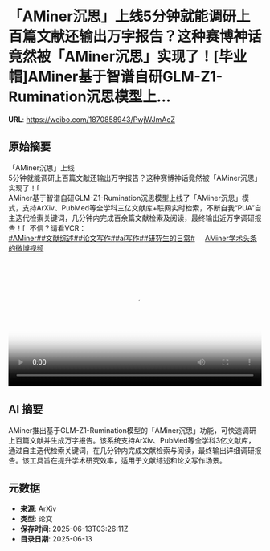 # 「AMiner沉思」上线5分钟就能调研上百篇文献还输出万字报告？这种赛博神话竟然被「AMiner沉思」实现了！[毕业帽]AMiner基于智谱自研GLM-Z1-Rumination沉思模型上...

**URL**: https://weibo.com/1870858943/PwjWJmAcZ

## 原始摘要

「AMiner沉思」上线<br>5分钟就能调研上百篇文献还输出万字报告？这种赛博神话竟然被「AMiner沉思」实现了！<span class="url-icon"><img alt="[毕业帽]" src="https://face.t.sinajs.cn/t4/appstyle/expression/ext/normal/e5/2022_Graduationcap_org.png" style="width:1em; height:1em;" referrerpolicy="no-referrer"></span><br>AMiner基于智谱自研GLM-Z1-Rumination沉思模型上线了「AMiner沉思」模式，支持ArXiv、PubMed等全学科三亿文献库+联网实时检索，不断自我“PUA”自主迭代检索关键词，几分钟内完成百余篇文献检索及阅读，最终输出近万字调研报告！<span class="url-icon"><img alt="[并不简单]" src="https://h5.sinaimg.cn/m/emoticon/icon/default/d_bingbujiandan-9955880b30.png" style="width:1em; height:1em;" referrerpolicy="no-referrer"></span>不信？请看VCR：<br><a href="https://m.weibo.cn/search?containerid=231522type%3D1%26t%3D10%26q%3D%23AMiner%23" data-hide=""><span class="surl-text">#AMiner#</span></a><a href="https://m.weibo.cn/search?containerid=231522type%3D1%26t%3D10%26q%3D%23%E6%96%87%E7%8C%AE%E7%BB%BC%E8%BF%B0%23&amp;isnewpage=1" data-hide=""><span class="surl-text">#文献综述#</span></a><a href="https://m.weibo.cn/search?containerid=231522type%3D1%26t%3D10%26q%3D%23%E8%AE%BA%E6%96%87%E5%86%99%E4%BD%9C%23&amp;isnewpage=1" data-hide=""><span class="surl-text">#论文写作#</span></a><a href="https://m.weibo.cn/search?containerid=231522type%3D1%26t%3D10%26q%3D%23ai%E5%86%99%E4%BD%9C%23&amp;extparam=%23ai%E5%86%99%E4%BD%9C%23" data-hide=""><span class="surl-text">#ai写作#</span></a><a href="https://m.weibo.cn/search?containerid=231522type%3D1%26t%3D10%26q%3D%23%E7%A0%94%E7%A9%B6%E7%94%9F%E7%9A%84%E6%97%A5%E5%B8%B8%23&amp;isnewpage=1" data-hide=""><span class="surl-text">#研究生的日常#</span></a> <a href="https://video.weibo.com/show?fid=1034:5177030447398938" data-hide=""><span class="url-icon"><img style="width: 1rem;height: 1rem" src="https://h5.sinaimg.cn/upload/2015/09/25/3/timeline_card_small_video_default.png" referrerpolicy="no-referrer"></span><span class="surl-text">AMiner学术头条的微博视频</span></a><br clear="both"><div style="clear: both"></div><video controls="controls" poster="https://tvax2.sinaimg.cn/orj480/6f830abfly1i2diz6cnn3j21ls0u0abd.jpg" style="width: 100%"><source src="https://f.video.weibocdn.com/o0/Qyt2Exzhlx08p0matzAk01041200ynkp0E010.mp4?label=mp4_720p&amp;template=1384x720.25.0&amp;ori=0&amp;ps=1CwnkDw1GXwCQx&amp;Expires=1749788479&amp;ssig=%2FHnMi1gKzJ&amp;KID=unistore,video"><source src="https://f.video.weibocdn.com/o0/JaSusc3glx08p0m9F1Tq01041200fLT30E010.mp4?label=mp4_hd&amp;template=924x480.25.0&amp;ori=0&amp;ps=1CwnkDw1GXwCQx&amp;Expires=1749788479&amp;ssig=c1tNiOsauX&amp;KID=unistore,video"><source src="https://f.video.weibocdn.com/o0/dJNL8nYtlx08p0ma6vkQ010412009zsI0E010.mp4?label=mp4_ld&amp;template=692x360.25.0&amp;ori=0&amp;ps=1CwnkDw1GXwCQx&amp;Expires=1749788479&amp;ssig=h5HPbt%2BVtH&amp;KID=unistore,video"><p>视频无法显示，请前往<a href="https://video.weibo.com/show?fid=1034%3A5177030447398938" target="_blank" rel="noopener noreferrer">微博视频</a>观看。</p></video>

## AI 摘要

AMiner推出基于GLM-Z1-Rumination模型的「AMiner沉思」功能，可快速调研上百篇文献并生成万字报告。该系统支持ArXiv、PubMed等全学科3亿文献库，通过自主迭代检索关键词，在几分钟内完成文献检索与阅读，最终输出详细调研报告。该工具旨在提升学术研究效率，适用于文献综述和论文写作场景。

## 元数据

- **来源**: ArXiv
- **类型**: 论文
- **保存时间**: 2025-06-13T03:26:11Z
- **目录日期**: 2025-06-13
